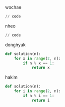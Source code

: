 wochae
```py
// code
```
nheo
```py
// code
```
donghyuk
```py
def solution(n):
    for x in range(2, n):
        if n % x == 1:
            return x
```
hakim
```py
def solution(n):
    for i in range(2, n):
        if n % i == 1:
            return i
```
